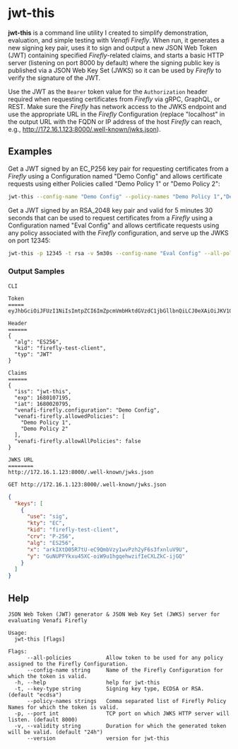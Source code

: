 # jwt-this

**jwt-this** is a command line utility I created to simplify demonstration, evaluation, and
simple testing with *Venafi Firefly*.  When run, it generates a new signing key pair,
uses it to sign and output a new JSON Web Token (JWT) containing specified *Firefly*-related
claims, and starts a basic HTTP server (listening on port 8000 by default) where the
signing public key is published via a JSON Web Key Set (JWKS) so it can be used by *Firefly* 
to verify the signature of the JWT.  

Use the JWT as the `Bearer` token value for the `Authorization` header required when requesting
certificates from *Firefly* via gRPC, GraphQL, or REST.  Make sure the *Firefly* has network
access to the JWKS endpoint and use the appropriate URL in the *Firefly* Configuration (replace
"localhost" in the output URL with the FQDN or IP address of the host *Firefly* can reach,
e.g., http://172.16.1.123:8000/.well-known/jwks.json).

## Examples

Get a JWT signed by an EC_P256 key pair for requesting certificates from a *Firefly* using 
a Configuration named "Demo Config" and allows certificate requests using either Policies called
"Demo Policy 1" or "Demo Policy 2":
```sh
jwt-this --config-name "Demo Config" --policy-names "Demo Policy 1","Demo Policy 2"
```

Get a JWT signed by an RSA_2048 key pair and valid for 5 minutes 30 seconds that can be used
to request certificates from a *Firefly* using a Configuration named "Eval Config" and allows
certificate requests using any policy associated with the *Firefly* configuration, and serve up
the JWKS on port 12345:
```sh
jwt-this -p 12345 -t rsa -v 5m30s --config-name "Eval Config" --all-policies
```

### Output Samples
`CLI`
```
Token
=====
eyJhbGciOiJFUzI1NiIsImtpZCI6ImZpcmVmbHktdGVzdC1jbGllbnQiLCJ0eXAiOiJKV1QifQ.eyJpc3MiOiJqd3QtdGhpcyIsImV4cCI6MTY4MDEwNzE5NSwiaWF0IjoxNjgwMDIwNzk1LCJ2ZW5hZmktZmlyZWZseS5jb25maWd1cmF0aW9uIjoiRGVtbyBDb25maWciLCJ2ZW5hZmktZmlyZWZseS5hbGxvd2VkUG9saWNpZXMiOlsiRGVtbyBQb2xpY3kgMSIsIkRlbW8gUG9saWN5IDIiXSwidmVuYWZpLWZpcmVmbHkuYWxsb3dBbGxQb2xpY2llcyI6ZmFsc2V9.dKm4vK3PjWr_9vGD5dQJHUmMyq62XNbDcboOJkab0I5ZYKILRDEpsugso2AOUaWmBG2xJu2ClDe5sCm_oZ6a_w

Header
======
{
  "alg": "ES256",
  "kid": "firefly-test-client",
  "typ": "JWT"
}

Claims
======
{
  "iss": "jwt-this",
  "exp": 1680107195,
  "iat": 1680020795,
  "venafi-firefly.configuration": "Demo Config",
  "venafi-firefly.allowedPolicies": [
    "Demo Policy 1",
    "Demo Policy 2"
  ],
  "venafi-firefly.allowAllPolicies": false
}

JWKS URL
========
http://172.16.1.123:8000/.well-known/jwks.json
```

`GET http://172.16.1.123:8000/.well-known/jwks.json`
```json
{
  "keys": [
    {
      "use": "sig",
      "kty": "EC",
      "kid": "firefly-test-client",
      "crv": "P-256",
      "alg": "ES256",
      "x": "arkIXtD05R7tU-eC9QmbVzy1wvPzh2yF6s3fxnluV9U",
      "y": "GuNUPFYkxu45XC-oiW9u1hgqehwzifIeCXLZkC-ijGQ"
    }
  ]
}
```

## Help
```
JSON Web Token (JWT) generator & JSON Web Key Set (JWKS) server for evaluating Venafi Firefly

Usage:
  jwt-this [flags]

Flags:
      --all-policies           Allow token to be used for any policy assigned to the Firefly Configuration.
      --config-name string     Name of the Firefly Configuration for which the token is valid.
  -h, --help                   help for jwt-this
  -t, --key-type string        Signing key type, ECDSA or RSA. (default "ecdsa")
      --policy-names strings   Comma separated list of Firefly Policy Names for which the token is valid.
  -p, --port int               TCP port on which JWKS HTTP server will listen. (default 8000)
  -v, --validity string        Duration for which the generated token will be valid. (default "24h")
      --version                version for jwt-this
```